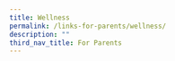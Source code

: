 ```yaml
---
title: Wellness
permalink: /links-for-parents/wellness/
description: ""
third_nav_title: For Parents
---
```

